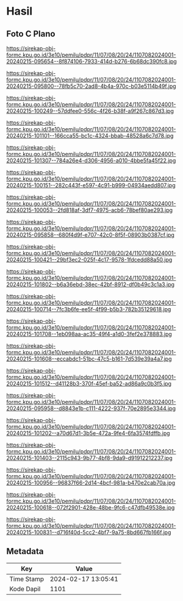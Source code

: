 # Hasil

## Foto C Plano

https://sirekap-obj-formc.kpu.go.id/3e10/pemilu/pdpr/11/07/08/20/24/1107082024001-20240215-095654--8f874106-7933-414d-b276-6b68dc390fc8.jpg

https://sirekap-obj-formc.kpu.go.id/3e10/pemilu/pdpr/11/07/08/20/24/1107082024001-20240215-095800--78fb5c70-2ad8-4b4a-970c-b03e5114b49f.jpg

https://sirekap-obj-formc.kpu.go.id/3e10/pemilu/pdpr/11/07/08/20/24/1107082024001-20240215-100249--57ddfee0-556c-4f26-b38f-a9f267c867d3.jpg

https://sirekap-obj-formc.kpu.go.id/3e10/pemilu/pdpr/11/07/08/20/24/1107082024001-20240215-101101--166cca55-bc1c-4324-bbab-48528a6c7d78.jpg

https://sirekap-obj-formc.kpu.go.id/3e10/pemilu/pdpr/11/07/08/20/24/1107082024001-20240215-101307--784a26e4-d306-4956-a010-4bbe5fa45f22.jpg

https://sirekap-obj-formc.kpu.go.id/3e10/pemilu/pdpr/11/07/08/20/24/1107082024001-20240215-100151--282c443f-e597-4c91-b999-04934aedd807.jpg

https://sirekap-obj-formc.kpu.go.id/3e10/pemilu/pdpr/11/07/08/20/24/1107082024001-20240215-100053--2fd818af-3df7-4975-acb6-78bef80ae293.jpg

https://sirekap-obj-formc.kpu.go.id/3e10/pemilu/pdpr/11/07/08/20/24/1107082024001-20240215-095858--680f4d9f-e707-42c0-8f5f-08903b0387cf.jpg

https://sirekap-obj-formc.kpu.go.id/3e10/pemilu/pdpr/11/07/08/20/24/1107082024001-20240215-100421--29bf3ec2-025f-4c17-9578-1fdcedd88a50.jpg

https://sirekap-obj-formc.kpu.go.id/3e10/pemilu/pdpr/11/07/08/20/24/1107082024001-20240215-101802--b6a36ebd-38ec-42bf-8912-df0b49c3c1a3.jpg

https://sirekap-obj-formc.kpu.go.id/3e10/pemilu/pdpr/11/07/08/20/24/1107082024001-20240215-100714--7fc3b6fe-ee5f-4f99-b5b3-782b35129618.jpg

https://sirekap-obj-formc.kpu.go.id/3e10/pemilu/pdpr/11/07/08/20/24/1107082024001-20240215-101708--1eb098aa-ac35-49f4-a1d0-3fef2e378883.jpg

https://sirekap-obj-formc.kpu.go.id/3e10/pemilu/pdpr/11/07/08/20/24/1107082024001-20240215-101608--eccabdc1-51bc-47c5-b161-7d539e39a4a7.jpg

https://sirekap-obj-formc.kpu.go.id/3e10/pemilu/pdpr/11/07/08/20/24/1107082024001-20240215-101512--d41128b3-370f-45ef-ba52-ad86a9c0b3f5.jpg

https://sirekap-obj-formc.kpu.go.id/3e10/pemilu/pdpr/11/07/08/20/24/1107082024001-20240215-095958--d8843e1b-c111-4222-937f-70e2895e3344.jpg

https://sirekap-obj-formc.kpu.go.id/3e10/pemilu/pdpr/11/07/08/20/24/1107082024001-20240215-101202--a70d67d1-3b5e-472a-9fe4-6fa3574fdffb.jpg

https://sirekap-obj-formc.kpu.go.id/3e10/pemilu/pdpr/11/07/08/20/24/1107082024001-20240215-101403--2115c943-9b77-4bf8-9da9-d91912212237.jpg

https://sirekap-obj-formc.kpu.go.id/3e10/pemilu/pdpr/11/07/08/20/24/1107082024001-20240215-100956--96837f66-2d14-4bcf-981a-b470e2cab70a.jpg

https://sirekap-obj-formc.kpu.go.id/3e10/pemilu/pdpr/11/07/08/20/24/1107082024001-20240215-100618--072f2901-428e-48be-9fc6-c47dfb49538e.jpg

https://sirekap-obj-formc.kpu.go.id/3e10/pemilu/pdpr/11/07/08/20/24/1107082024001-20240215-100831--d716f40d-5cc2-4bf7-9a75-8bd667fb166f.jpg


## Metadata

| Key        | Value               |
| ---------- | ------------------- |
| Time Stamp | 2024-02-17 13:05:41 |
| Kode Dapil | 1101                |




